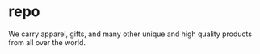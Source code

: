 repo
====

We carry apparel, gifts, and many other unique and high quality products from all over the world.
